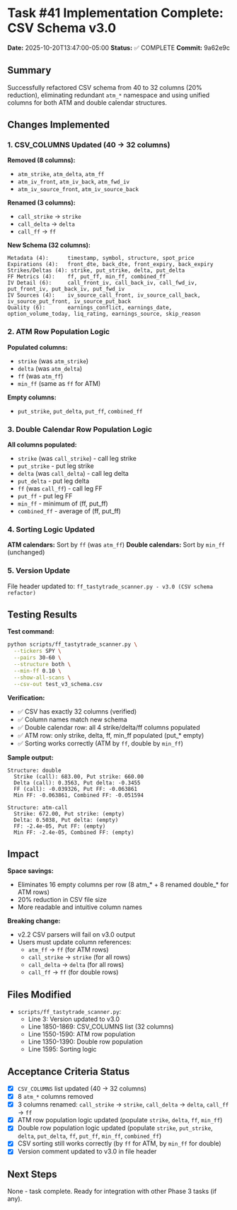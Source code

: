 # Task #41 Implementation Complete: CSV Schema v3.0

**Date:** 2025-10-20T13:47:00-05:00
**Status:** ✅ COMPLETE
**Commit:** 9a62e9c

## Summary

Successfully refactored CSV schema from 40 to 32 columns (20% reduction), eliminating redundant `atm_*` namespace and using unified columns for both ATM and double calendar structures.

## Changes Implemented

### 1. CSV_COLUMNS Updated (40 → 32 columns)

**Removed (8 columns):**
- `atm_strike`, `atm_delta`, `atm_ff`
- `atm_iv_front`, `atm_iv_back`, `atm_fwd_iv`
- `atm_iv_source_front`, `atm_iv_source_back`

**Renamed (3 columns):**
- `call_strike` → `strike`
- `call_delta` → `delta`
- `call_ff` → `ff`

**New Schema (32 columns):**
```
Metadata (4):      timestamp, symbol, structure, spot_price
Expirations (4):   front_dte, back_dte, front_expiry, back_expiry
Strikes/Deltas (4): strike, put_strike, delta, put_delta
FF Metrics (4):    ff, put_ff, min_ff, combined_ff
IV Detail (6):     call_front_iv, call_back_iv, call_fwd_iv, put_front_iv, put_back_iv, put_fwd_iv
IV Sources (4):    iv_source_call_front, iv_source_call_back, iv_source_put_front, iv_source_put_back
Quality (6):       earnings_conflict, earnings_date, option_volume_today, liq_rating, earnings_source, skip_reason
```

### 2. ATM Row Population Logic

**Populated columns:**
- `strike` (was `atm_strike`)
- `delta` (was `atm_delta`)
- `ff` (was `atm_ff`)
- `min_ff` (same as `ff` for ATM)

**Empty columns:**
- `put_strike`, `put_delta`, `put_ff`, `combined_ff`

### 3. Double Calendar Row Population Logic

**All columns populated:**
- `strike` (was `call_strike`) - call leg strike
- `put_strike` - put leg strike
- `delta` (was `call_delta`) - call leg delta
- `put_delta` - put leg delta
- `ff` (was `call_ff`) - call leg FF
- `put_ff` - put leg FF
- `min_ff` - minimum of (ff, put_ff)
- `combined_ff` - average of (ff, put_ff)

### 4. Sorting Logic Updated

**ATM calendars:** Sort by `ff` (was `atm_ff`)
**Double calendars:** Sort by `min_ff` (unchanged)

### 5. Version Update

File header updated to: `ff_tastytrade_scanner.py - v3.0 (CSV schema refactor)`

## Testing Results

**Test command:**
```bash
python scripts/ff_tastytrade_scanner.py \
  --tickers SPY \
  --pairs 30-60 \
  --structure both \
  --min-ff 0.10 \
  --show-all-scans \
  --csv-out test_v3_schema.csv
```

**Verification:**
- ✅ CSV has exactly 32 columns (verified)
- ✅ Column names match new schema
- ✅ Double calendar row: all 4 strike/delta/ff columns populated
- ✅ ATM row: only strike, delta, ff, min_ff populated (put_* empty)
- ✅ Sorting works correctly (ATM by `ff`, double by `min_ff`)

**Sample output:**
```
Structure: double
  Strike (call): 683.00, Put strike: 660.00
  Delta (call): 0.3563, Put delta: -0.3455
  FF (call): -0.039326, Put FF: -0.063861
  Min FF: -0.063861, Combined FF: -0.051594

Structure: atm-call
  Strike: 672.00, Put strike: (empty)
  Delta: 0.5038, Put delta: (empty)
  FF: -2.4e-05, Put FF: (empty)
  Min FF: -2.4e-05, Combined FF: (empty)
```

## Impact

**Space savings:**
- Eliminates 16 empty columns per row (8 atm_* + 8 renamed double_* for ATM rows)
- 20% reduction in CSV file size
- More readable and intuitive column names

**Breaking change:**
- v2.2 CSV parsers will fail on v3.0 output
- Users must update column references:
  - `atm_ff` → `ff` (for ATM rows)
  - `call_strike` → `strike` (for all rows)
  - `call_delta` → `delta` (for all rows)
  - `call_ff` → `ff` (for double rows)

## Files Modified

- `scripts/ff_tastytrade_scanner.py`:
  - Line 3: Version updated to v3.0
  - Line 1850-1869: CSV_COLUMNS list (32 columns)
  - Line 1550-1590: ATM row population
  - Line 1350-1390: Double row population
  - Line 1595: Sorting logic

## Acceptance Criteria Status

- [x] `CSV_COLUMNS` list updated (40 → 32 columns)
- [x] 8 `atm_*` columns removed
- [x] 3 columns renamed: `call_strike` → `strike`, `call_delta` → `delta`, `call_ff` → `ff`
- [x] ATM row population logic updated (populate `strike`, `delta`, `ff`, `min_ff`)
- [x] Double row population logic updated (populate `strike`, `put_strike`, `delta`, `put_delta`, `ff`, `put_ff`, `min_ff`, `combined_ff`)
- [x] CSV sorting still works correctly (by `ff` for ATM, by `min_ff` for double)
- [x] Version comment updated to v3.0 in file header

## Next Steps

None - task complete. Ready for integration with other Phase 3 tasks (if any).
